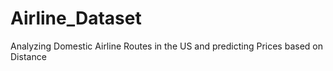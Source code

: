 # Airline_Dataset
Analyzing Domestic Airline Routes in the US and predicting Prices based on Distance
